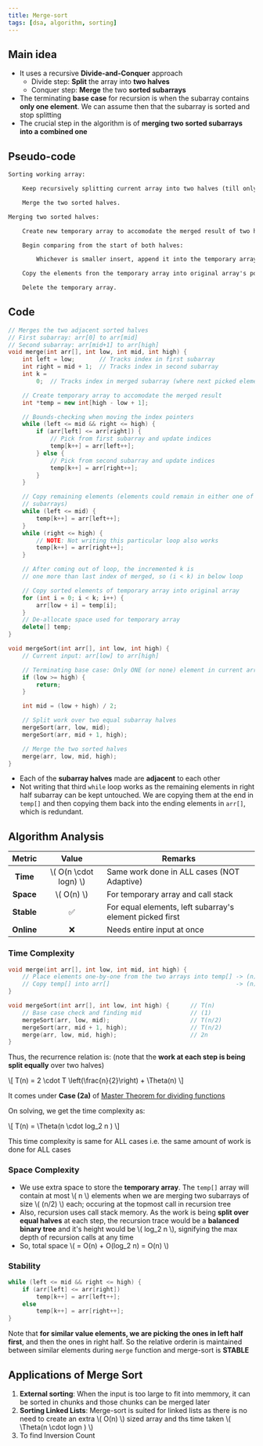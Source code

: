 ```yaml
---
title: Merge-sort
tags: [dsa, algorithm, sorting]
---
```


## Main idea

- It uses a recursive **Divide-and-Conquer** approach
  - Divide step: **Split** the array into **two halves**
  - Conquer step: **Merge** the two **sorted subarrays**
- The terminating **base case** for recursion is when the subarray contains **only one element**. We can assume then that the subarray is sorted and stop splitting
- The crucial step in the algorithm is of **merging two sorted subarrays into a combined one**

## Pseudo-code

```txt
Sorting working array:

    Keep recursively splitting current array into two halves (till only one element present).

    Merge the two sorted halves.

```

```txt
Merging two sorted halves:

    Create new temporary array to accomodate the merged result of two halves.

    Begin comparing from the start of both halves:

        Whichever is smaller insert, append it into the temporary array and update positions ahead.

    Copy the elements fron the temporary array into original array's postions.

    Delete the temporary array.

```

## Code

```cpp title="C++"
// Merges the two adjacent sorted halves
// First subarray: arr[0] to arr[mid]
// Second subarray: arr[mid+1] to arr[high]
void merge(int arr[], int low, int mid, int high) {
    int left = low;       // Tracks index in first subarray
    int right = mid + 1;  // Tracks index in second subarray
    int k =
        0;  // Tracks index in merged subarray (where next picked element goes)

    // Create temporary array to accomodate the merged result
    int *temp = new int[high - low + 1];

    // Bounds-checking when moving the index pointers
    while (left <= mid && right <= high) {
        if (arr[left] <= arr[right]) {
            // Pick from first subarray and update indices
            temp[k++] = arr[left++];
        } else {
            // Pick from second subarray and update indices
            temp[k++] = arr[right++];
        }
    }

    // Copy remaining elements (elements could remain in either one of the
    // subarrays)
    while (left <= mid) {
        temp[k++] = arr[left++];
    }
    while (right <= high) {
        // NOTE: Not writing this particular loop also works
        temp[k++] = arr[right++];
    }

    // After coming out of loop, the incremented k is
    // one more than last index of merged, so (i < k) in below loop

    // Copy sorted elements of temporary array into original array
    for (int i = 0; i < k; i++) {
        arr[low + i] = temp[i];
    }
    // De-allocate space used for temporary array
    delete[] temp;
}

void mergeSort(int arr[], int low, int high) {
    // Current input: arr[low] to arr[high]

    // Terminating base case: Only ONE (or none) element in current array
    if (low >= high) {
        return;
    }

    int mid = (low + high) / 2;

    // Split work over two equal subarray halves
    mergeSort(arr, low, mid);
    mergeSort(arr, mid + 1, high);

    // Merge the two sorted halves
    merge(arr, low, mid, high);
}
```

- Each of the **subarray halves** made are **adjacent** to each other
- Not writing that third `while` loop works as the remaining elements in right half subarray can be kept untouched. We are copying them at the end in `temp[]` and then copying them back into the ending elements in `arr[]`, which is redundant.

## Algorithm Analysis

|   Metric   |          Value          | Remarks                                                  |
| :--------: | :---------------------: | -------------------------------------------------------- |
|  **Time**  | \\( O(n \cdot logn) \\) | Same work done in ALL cases (NOT Adaptive)               |
| **Space**  |      \\( O(n) \\)       | For temporary array and call stack                       |
| **Stable** |           ✅            | For equal elements, left subarray's element picked first |
| **Online** |           ❌            | Needs entire input at once                               |

### Time Complexity

```cpp
void merge(int arr[], int low, int mid, int high) {
    // Place elements one-by-one from the two arrays into temp[] -> (n)
    // Copy temp[] into arr[]                                    -> (n)
}

void mergeSort(int arr[], int low, int high) {      // T(n)
    // Base case check and finding mid              // (1)
    mergeSort(arr, low, mid);                       // T(n/2)
    mergeSort(arr, mid + 1, high);                  // T(n/2)
    merge(arr, low, mid, high);                     // 2n
}
```

Thus, the recurrence relation is: (note that the **work at each step is being split equally** over two halves)

\\[ T(n) = 2 \cdot T \left(\frac{n}{2}\right) + \Theta(n) \\]

It comes under **Case (2a)** of [Master Theorem for dividing functions](/code-journal/dsa/dsa/recursion/4-recurrence-master-thm#master-theorem-for-evaluating-dividing-functions)

On solving, we get the time complexity as:

\\[ T(n) = \Theta(n \cdot log_2 n ) \\]

This time complexity is same for ALL cases i.e. the same amount of work is done for ALL cases

### Space Complexity

- We use extra space to store the **temporary array**. The `temp[]` array will contain at most \\( n \\) elements when we are merging two subarrays of size \\( (n/2) \\) each; occuring at the topmost call in recursion tree
- Also, recursion uses call stack memory. As the work is being **split over equal halves** at each step, the recursion trace would be a **balanced binary tree** and it's height would be \\( log_2 n \\), signifying the max depth of recursion calls at any time
- So, total space \\( = O(n) + O(log_2 n) = O(n) \\)

### Stability

```cpp
while (left <= mid && right <= high) {
    if (arr[left] <= arr[right])
        temp[k++] = arr[left++];
    else
        temp[k++] = arr[right++];
}
```

Note that **for similar value elements, we are picking the ones in left half first**, and then the ones in right half. So the relative orderin is maintained between similar elements during `merge` function and merge-sort is **STABLE**

## Applications of Merge Sort

1. **External sorting**: When the input is too large to fit into memmory, it can be sorted in chunks and those chunks can be merged later
1. **Sorting Linked Lists**: Merge-sort is suited for linked lists as there is no need to create an extra \\( O(n) \\) sized array and ths time taken \\( \Theta(n \cdot logn ) \\)
1. To find Inversion Count

